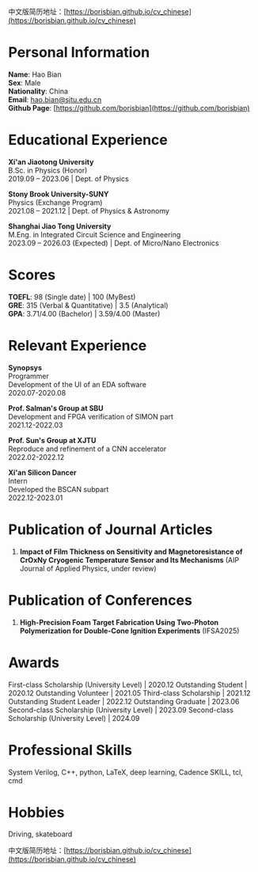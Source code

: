 中文版简历地址：[https://borisbian.github.io/cv_chinese](https://borisbian.github.io/cv_chinese)

# Personal Information
  
**Name**: Hao Bian   
**Sex**: Male  
**Nationality**: China  
**Email**: hao.bian@sjtu.edu.cn  
**Github Page**: [https://github.com/borisbian](https://github.com/borisbian)  

# Educational Experience

**Xi'an Jiaotong University**  
B.Sc. in Physics (Honor)   
2019.09 – 2023.06 | Dept. of Physics  

**Stony Brook University-SUNY**  
Physics (Exchange Program)   
2021.08 – 2021.12  | Dept. of Physics & Astronomy  

**Shanghai Jiao Tong University**  
M.Eng. in Integrated Circuit Science and Engineering  
2023.09 – 2026.03 (Expected) | Dept. of Micro/Nano Electronics  

# Scores

**TOEFL**: 98 (Single date) | 100 (MyBest)  
**GRE**: 315 (Verbal & Quantitative) | 3.5 (Analytical)  
**GPA**: 3.71/4.00 (Bachelor) | 3.59/4.00 (Master)  

# Relevant Experience

**Synopsys**  
Programmer  
Development of the UI of an EDA software  
2020.07-2020.08  

**Prof. Salman's Group at SBU**  
Development and FPGA verification of SIMON part  
2021.12-2022.03

**Prof. Sun's Group at XJTU**  
Reproduce and refinement of a CNN accelerator  
2022.02-2022.12  

**Xi'an Silicon Dancer**  
Intern  
Developed the BSCAN subpart  
2022.12-2023.01  

# Publication of Journal Articles

1. **Impact of Film Thickness on Sensitivity and Magnetoresistance of CrOxNy Cryogenic Temperature Sensor and Its Mechanisms** (AIP Journal of Applied Physics, under review)

# Publication of Conferences

1. **High-Precision Foam Target Fabrication Using Two-Photon Polymerization for Double-Cone Ignition Experiments** (IFSA2025)  

# Awards

First-class Scholarship (University Level) | 2020.12
Outstanding Student | 2020.12
Outstanding Volunteer | 2021.05
Third-class Scholarship | 2021.12
Outstanding Student Leader | 2022.12
Outstanding Graduate | 2023.06
Second-class Scholarship (University Level) | 2023.09
Second-class Scholarship (University Level) | 2024.09

# Professional Skills

System Verilog, C++, python, LaTeX, deep learning, Cadence SKILL, tcl, cmd  

# Hobbies

Driving, skateboard  

中文版简历地址：[https://borisbian.github.io/cv_chinese](https://borisbian.github.io/cv_chinese)  
